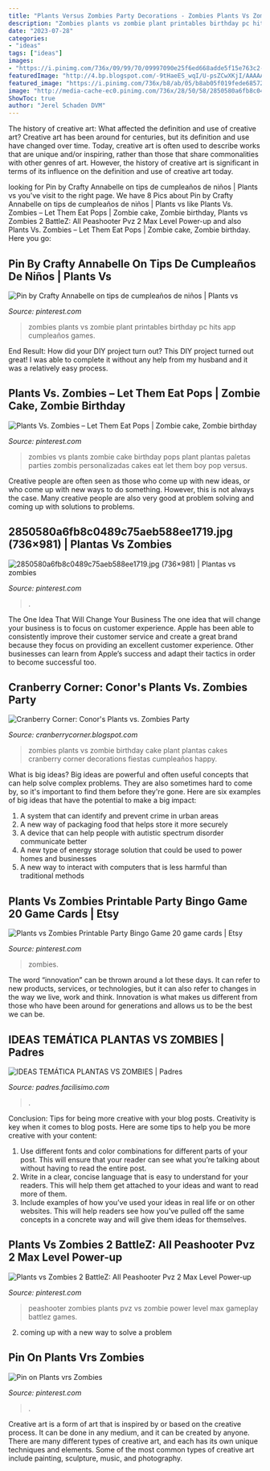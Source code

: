 ```yaml
---
title: "Plants Versus Zombies Party Decorations - Zombies Plants Vs Zombie Birthday Cake Plant Plantas Cakes Cranberry Corner Decorations Fiestas Cumpleaños Happy"
description: "Zombies plants vs zombie plant printables birthday pc hits app cumpleaños games"
date: "2023-07-28"
categories:
- "ideas"
tags: ["ideas"]
images:
- "https://i.pinimg.com/736x/09/99/70/09997090e25f6ed668adde5f15e763c2--plants-vs-zombies-cake-pop.jpg"
featuredImage: "http://4.bp.blogspot.com/-9tHaeES_wqI/U-psZCwXKjI/AAAAAAAAIzM/GvNq_8jyFzM/s1600/IMG_3378.jpg"
featured_image: "https://i.pinimg.com/736x/b8/ab/05/b8ab05f019fede68572f094430c9cf1a.jpg"
image: "http://media-cache-ec0.pinimg.com/736x/28/50/58/2850580a6fb8c0489c75aeb588ee1719.jpg"
ShowToc: true
author: "Jerel Schaden DVM"
---
```



The history of creative art: What affected the definition and use of creative art?
Creative art has been around for centuries, but its definition and use have changed over time. Today, creative art is often used to describe works that are unique and/or inspiring, rather than those that share commonalities with other genres of art. However, the history of creative art is significant in terms of its influence on the definition and use of creative art today.

	

		
looking for Pin by Crafty Annabelle on tips de cumpleaños de niños | Plants vs you've visit to the right page. We have 8 Pics about Pin by Crafty Annabelle on tips de cumpleaños de niños | Plants vs like Plants Vs. Zombies – Let Them Eat Pops | Zombie cake, Zombie birthday, Plants vs Zombies 2 BattleZ: All Peashooter Pvz 2 Max Level Power-up and also Plants Vs. Zombies – Let Them Eat Pops | Zombie cake, Zombie birthday. Here you go:
		
    
## Pin By Crafty Annabelle On Tips De Cumpleaños De Niños | Plants Vs

<img loading=lazy src="https://i.pinimg.com/originals/49/c5/45/49c5459fad214dfbb2fc687b4225c216.png" onerror="this.onerror=null;this.src='https://tse4.mm.bing.net/th?id=OIP.zCHHwX8nzBCUD2OVGpCsogAAAA&amp;pid=15.1';" alt="Pin by Crafty Annabelle on tips de cumpleaños de niños | Plants vs">

_Source: pinterest.com_

>zombies plants vs zombie plant printables birthday pc hits app cumpleaños games. 

	

End Result: How did your DIY project turn out?
This DIY project turned out great! I was able to complete it without any help from my husband and it was a relatively easy process.

    
## Plants Vs. Zombies – Let Them Eat Pops | Zombie Cake, Zombie Birthday

<img loading=lazy src="https://i.pinimg.com/736x/09/99/70/09997090e25f6ed668adde5f15e763c2--plants-vs-zombies-cake-pop.jpg" onerror="this.onerror=null;this.src='https://tse1.mm.bing.net/th?id=OIP.iv41TcQgnjeBYvPqrN7w6wHaHa&amp;pid=15.1';" alt="Plants Vs. Zombies – Let Them Eat Pops | Zombie cake, Zombie birthday">

_Source: pinterest.com_

>zombies vs plants zombie cake birthday pops plant plantas paletas parties zombis personalizadas cakes eat let them boy pop versus. 

	

Creative people are often seen as those who come up with new ideas, or who come up with new ways to do something. However, this is not always the case. Many creative people are also very good at problem solving and coming up with solutions to problems.

    
## 2850580a6fb8c0489c75aeb588ee1719.jpg (736×981) | Plantas Vs Zombies

<img loading=lazy src="http://media-cache-ec0.pinimg.com/736x/28/50/58/2850580a6fb8c0489c75aeb588ee1719.jpg" onerror="this.onerror=null;this.src='https://tse3.mm.bing.net/th?id=OIP.YKL0NX4AnH8sGU9gR8YBNgHaJ3&amp;pid=15.1';" alt="2850580a6fb8c0489c75aeb588ee1719.jpg (736×981) | Plantas vs zombies">

_Source: pinterest.com_

>. 

	

The One Idea That Will Change Your Business
The one idea that will change your business is to focus on customer experience. Apple has been able to consistently improve their customer service and create a great brand because they focus on providing an excellent customer experience. Other businesses can learn from Apple’s success and adapt their tactics in order to become successful too.

    
## Cranberry Corner: Conor&#039;s Plants Vs. Zombies Party

<img loading=lazy src="http://4.bp.blogspot.com/-9tHaeES_wqI/U-psZCwXKjI/AAAAAAAAIzM/GvNq_8jyFzM/s1600/IMG_3378.jpg" onerror="this.onerror=null;this.src='https://tse2.mm.bing.net/th?id=OIP.A6_RmvNhmXmCtYyJyHNulAHaJ4&amp;pid=15.1';" alt="Cranberry Corner: Conor&#039;s Plants vs. Zombies Party">

_Source: cranberrycorner.blogspot.com_

>zombies plants vs zombie birthday cake plant plantas cakes cranberry corner decorations fiestas cumpleaños happy. 

	

What is big ideas?
Big ideas are powerful and often useful concepts that can help solve complex problems. They are also sometimes hard to come by, so it's important to find them before they're gone. Here are six examples of big ideas that have the potential to make a big impact:
1. A system that can identify and prevent crime in urban areas 
2. A new way of packaging food that helps store it more securely 
3. A device that can help people with autistic spectrum disorder communicate better 
4. A new type of energy storage solution that could be used to power homes and businesses 
5. A new way to interact with computers that is less harmful than traditional methods 

    
## Plants Vs Zombies Printable Party Bingo Game 20 Game Cards | Etsy

<img loading=lazy src="https://i.pinimg.com/originals/ae/d6/2e/aed62e20b777ca3db726d92800a1af7b.jpg" onerror="this.onerror=null;this.src='https://tse4.mm.bing.net/th?id=OIP.Etxzab1SpsA6kGwlj0zHngHaKX&amp;pid=15.1';" alt="Plants vs Zombies Printable Party Bingo Game 20 game cards | Etsy">

_Source: pinterest.com_

>zombies. 

	

The word “innovation” can be thrown around a lot these days. It can refer to new products, services, or technologies, but it can also refer to changes in the way we live, work and think. Innovation is what makes us different from those who have been around for generations and allows us to be the best we can be.

    
## IDEAS TEMÁTICA PLANTAS VS ZOMBIES | Padres

<img loading=lazy src="https://4.bp.blogspot.com/-R-LcpzHE8T4/Wz0N63GUtCI/AAAAAAAAC_U/x8WwVkGAENcB2JFJqVJ6qYqnHveNkQscwCLcBGAs/s600/6bd991d38152693e118ac08efb0a57a1.jpg" onerror="this.onerror=null;this.src='https://tse2.mm.bing.net/th?id=OIP.rUf4HH7YS2xXCmMgPDAr4gAAAA&amp;pid=15.1';" alt="IDEAS TEMÁTICA PLANTAS VS ZOMBIES | Padres">

_Source: padres.facilisimo.com_

>. 

	

Conclusion: Tips for being more creative with your blog posts.
Creativity is key when it comes to blog posts. Here are some tips to help you be more creative with your content: 
1. Use different fonts and color combinations for different parts of your post. This will ensure that your reader can see what you’re talking about without having to read the entire post. 
2. Write in a clear, concise language that is easy to understand for your readers. This will help them get attached to your ideas and want to read more of them. 
3. Include examples of how you’ve used your ideas in real life or on other websites. This will help readers see how you’ve pulled off the same concepts in a concrete way and will give them ideas for themselves. 

    
## Plants Vs Zombies 2 BattleZ: All Peashooter Pvz 2 Max Level Power-up

<img loading=lazy src="https://i.pinimg.com/736x/b8/ab/05/b8ab05f019fede68572f094430c9cf1a.jpg" onerror="this.onerror=null;this.src='https://tse4.mm.bing.net/th?id=OIP.Fs60JuuL4tzvhDh4tEJ1tAHaEK&amp;pid=15.1';" alt="Plants vs Zombies 2 BattleZ: All Peashooter Pvz 2 Max Level Power-up">

_Source: pinterest.com_

>peashooter zombies plants pvz vs zombie power level max gameplay battlez games. 

	

2. coming up with a new way to solve a problem 

    
## Pin On Plants Vrs Zombies

<img loading=lazy src="https://i.pinimg.com/736x/62/40/4f/62404f1d626d3b953d30f4f3e7ced637--plant-zombie-plants-vs-zombies.jpg" onerror="this.onerror=null;this.src='https://tse3.mm.bing.net/th?id=OIP.jGfpB4s1D9jRzuMRMJOROAHaKJ&amp;pid=15.1';" alt="Pin on Plants vrs Zombies">

_Source: pinterest.com_

>. 

	

Creative art is a form of art that is inspired by or based on the creative process. It can be done in any medium, and it can be created by anyone. There are many different types of creative art, and each has its own unique techniques and elements. Some of the most common types of creative art include painting, sculpture, music, and photography.

